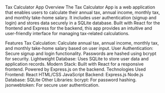 Tax Calculator App
Overview
The Tax Calculator App is a web application that enables users to calculate their annual tax, annual income, monthly tax, and monthly take-home salary. It includes user authentication (signup and login) and stores data securely in a SQLite database. Built with React for the frontend and Express for the backend, this app provides an intuitive and user-friendly interface for managing tax-related calculations.

Features
Tax Calculation:
Calculate annual tax, annual income, monthly tax, and monthly take-home salary based on user input.
User Authentication:
Secure signup and login functionality.
Passwords are hashed using bcrypt for security.
Lightweight Database:
Uses SQLite to store user data and application records.
Modern Stack:
Built with React for a responsive frontend.
Powered by Express.js on the backend.
Technologies Used
Frontend:
React
HTML/CSS
JavaScript
Backend:
Express.js
Node.js
Database:
SQLite
Other Libraries:
bcrypt: For password hashing.
jsonwebtoken: For secure user authentication.
